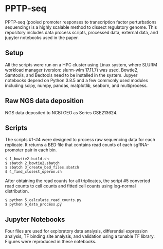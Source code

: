 # PPTP-seq
PPTP-seq (pooled promoter responses to transcription factor perturbations sequencing) is a highly scalable method to dissect regulatory genome. 
This repository includes data process scripts, processed data, external data, and jupyter notebooks used in the paper.

## Setup
All the scripts were run on a HPC cluster using Linux system, where SLURM workload manager (version: slurm-wlm 17.11.7) was used. Bowtie2, Samtools, and Bedtools need to be installed in the system. Jupyer notebooks depend on Python 3.8.5 and a few commonly used modules including scipy, numpy, pandas, matplotlib, seaborn, and multiprocess.

## Raw NGS data deposition
NGS data deposited to NCBI GEO as Series GSE213624. 

## Scripts
The scripts #1-#4 were designed to process raw sequencing data for each replicate. It returns a BED file that contains read counts of each sgRNA-promoter pair in each bin. 
```
$ 1_bowtie2-build.sh
$ sbatch 2_bowtie2.sbatch
$ sbatch 3_create_bed_files.sbatch
$ 4_find_closest_operon.sh
```
After obtaining the read counts for all triplicates, the script #5 converted read counts to cell counts and fitted cell counts using log-normal distribution. 
```
$ python 5_calculate_read_counts.py
$ python 6_data_process.py
```
## Jupyter Notebooks
Four files are used for exploratory data analysis, differential expression analysis, TF binding site analysis, and validation using a tunable TF library. Figures were reproduced in these notebooks.
